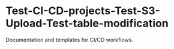 # Test-CI-CD-projects-Test-S3-Upload-Test-table-modification
Documentation and templates for CI/CD workflows.
